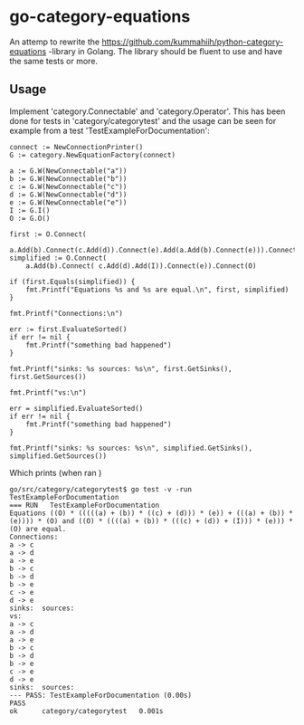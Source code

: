 # go-category-equations

An attemp to rewrite the https://github.com/kummahiih/python-category-equations -library in Golang. 
The library should be fluent to use and have the same tests or more.

## Usage

Implement 'category.Connectable' and 'category.Operator'. 
This has been done for tests in 'category/categorytest' 
and the usage can be seen for example from a test 'TestExampleForDocumentation':

	connect := NewConnectionPrinter()
	G := category.NewEquationFactory(connect)

	a := G.W(NewConnectable("a"))
	b := G.W(NewConnectable("b"))
	c := G.W(NewConnectable("c"))
	d := G.W(NewConnectable("d"))
	e := G.W(NewConnectable("e"))
	I := G.I()
	O := G.O()

	first := O.Connect(
		a.Add(b).Connect(c.Add(d)).Connect(e).Add(a.Add(b).Connect(e))).Connect(O)
	simplified := O.Connect(
		a.Add(b).Connect( c.Add(d).Add(I)).Connect(e)).Connect(O)

	if (first.Equals(simplified)) {
		fmt.Printf("Equations %s and %s are equal.\n", first, simplified)
	}

	fmt.Printf("Connections:\n")
	
	err := first.EvaluateSorted()
	if err != nil {
		fmt.Printf("something bad happened")
	}

	fmt.Printf("sinks: %s sources: %s\n", first.GetSinks(), first.GetSources())

	fmt.Printf("vs:\n")
	
	err = simplified.EvaluateSorted()
	if err != nil {
		fmt.Printf("something bad happened")
	}

	fmt.Printf("sinks: %s sources: %s\n", simplified.GetSinks(), simplified.GetSources())

Which prints (when ran )

    go/src/category/categorytest$ go test -v -run TestExampleForDocumentation
    === RUN   TestExampleForDocumentation
    Equations ((O) * (((((a) + (b)) * ((c) + (d))) * (e)) + (((a) + (b)) * (e)))) * (O) and ((O) * ((((a) + (b)) * (((c) + (d)) + (I))) * (e))) * (O) are equal.
    Connections:
    a -> c
    a -> d
    a -> e
    b -> c
    b -> d
    b -> e
    c -> e
    d -> e
    sinks:  sources: 
    vs:
    a -> c
    a -> d
    a -> e
    b -> c
    b -> d
    b -> e
    c -> e
    d -> e
    sinks:  sources: 
    --- PASS: TestExampleForDocumentation (0.00s)
    PASS
    ok  	category/categorytest	0.001s


